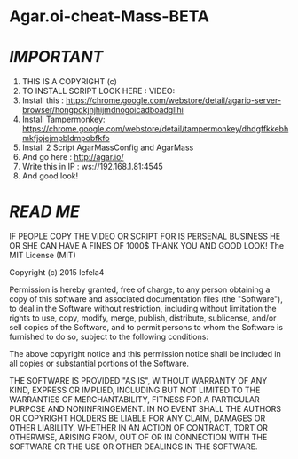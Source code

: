 # Agar.oi-cheat-Mass-BETA
# ***IMPORTANT***
1. THIS IS A COPYRIGHT (c)
2. TO INSTALL SCRIPT LOOK HERE : VIDEO:
3. Install this : https://chrome.google.com/webstore/detail/agario-server-browser/hongpdkjnjhijmdnogoicadboadgllhi
4. Install Tampermonkey: https://chrome.google.com/webstore/detail/tampermonkey/dhdgffkkebhmkfjojejmpbldmpobfkfo
4. Install 2 Script AgarMassConfig and AgarMass
4. And go here : http://agar.io/
5. Write this in IP : ws://192.168.1.81:4545
6. And good look!

# ***READ ME***
IF PEOPLE COPY THE VIDEO OR SCRIPT FOR IS PERSENAL BUSINESS HE OR SHE CAN HAVE A FINES OF 1000$
THANK YOU AND GOOD LOOK!
The MIT License (MIT)

Copyright (c) 2015 lefela4

Permission is hereby granted, free of charge, to any person obtaining a copy
of this software and associated documentation files (the "Software"), to deal
in the Software without restriction, including without limitation the rights
to use, copy, modify, merge, publish, distribute, sublicense, and/or sell
copies of the Software, and to permit persons to whom the Software is
furnished to do so, subject to the following conditions:

The above copyright notice and this permission notice shall be included in all
copies or substantial portions of the Software.

THE SOFTWARE IS PROVIDED "AS IS", WITHOUT WARRANTY OF ANY KIND, EXPRESS OR
IMPLIED, INCLUDING BUT NOT LIMITED TO THE WARRANTIES OF MERCHANTABILITY,
FITNESS FOR A PARTICULAR PURPOSE AND NONINFRINGEMENT. IN NO EVENT SHALL THE
AUTHORS OR COPYRIGHT HOLDERS BE LIABLE FOR ANY CLAIM, DAMAGES OR OTHER
LIABILITY, WHETHER IN AN ACTION OF CONTRACT, TORT OR OTHERWISE, ARISING FROM,
OUT OF OR IN CONNECTION WITH THE SOFTWARE OR THE USE OR OTHER DEALINGS IN THE
SOFTWARE.
